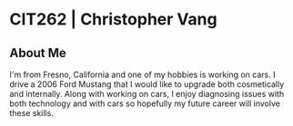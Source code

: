 # CIT262 | Christopher Vang
## About Me
I'm from Fresno, California and one of my hobbies is working on cars. I drive a 2006 Ford Mustang that I would like to upgrade both cosmetically and internally. Along with working on cars, I enjoy diagnosing issues with both technology and with cars so hopefully my future career will involve these skills.
